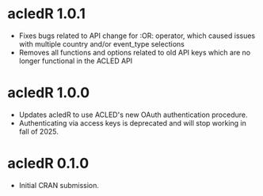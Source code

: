 # acledR 1.0.1

* Fixes bugs related to API change for :OR: operator, which caused issues with multiple country and/or event_type selections
* Removes all functions and options related to old API keys which are no longer functional in the ACLED API

# acledR 1.0.0

* Updates acledR to use ACLED's new OAuth authentication procedure.
* Authenticating via access keys is deprecated and will stop working in fall of 2025.

# acledR 0.1.0

* Initial CRAN submission.
